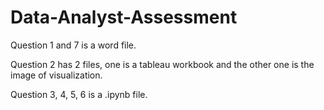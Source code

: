 # Data-Analyst-Assessment

Question 1 and 7 is a word file.

Question 2 has 2 files, one is a tableau workbook and the other one is the image of visualization.

Question 3, 4, 5, 6 is a .ipynb file.
